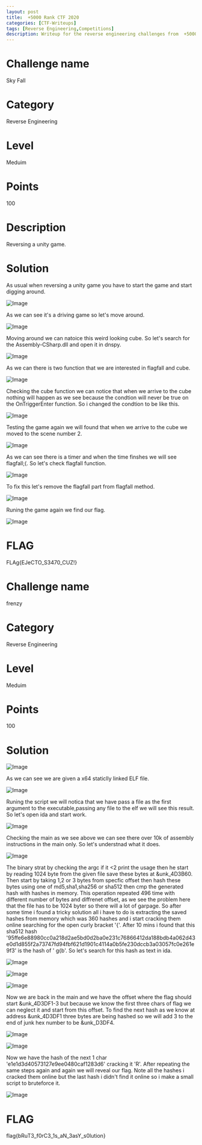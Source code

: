 ```yaml
---
layout: post
title:  +5000 Rank CTF 2020
categories: [CTF-Writeups]
tags: [Reverse Engineering,Competitions]
description: Writeup for the reverse engineering challenges from  +5000 Rank CTF 2020 from cybertalents.
---
```

# Challenge name
Sky Fall
# Category
Reverse Engineering
# Level
Meduim
# Points
100
# Description
Reversing a unity game.
# Solution
As usual when reversing a unity game you have to start the game and start digging around.

![Image](https://github.com/joezid/joezid.github.io/blob/master/Images/%2B5000proctf/1.PNG?raw=true)

As we can see it's a driving game so let's move around.

![Image](https://github.com/joezid/joezid.github.io/blob/master/Images/%2B5000proctf/2.PNG?raw=true)

Moving around we can natoice this weird looking cube.
So let's search for the Assembly-CSharp.dll and open it in dnspy.

![Image](https://github.com/joezid/joezid.github.io/blob/master/Images/%2B5000proctf/3.PNG?raw=true)

As we can there is two function that we are interested in flagfall and cube.

![Image](https://github.com/joezid/joezid.github.io/blob/master/Images/%2B5000proctf/4.PNG?raw=true)

Checking the cube function we can notice that when we arrive to the cube nothing will happen as we see because the condtion will never be true on the OnTriggerEnter function.
So i changed the condtion to be like this.

![Image](https://github.com/joezid/joezid.github.io/blob/master/Images/%2B5000proctf/5.PNG?raw=true)

Testing the game again we will found that when we arrive to the cube we moved to the scene number 2.

![Image](https://github.com/joezid/joezid.github.io/blob/master/Images/%2B5000proctf/6.PNG?raw=true)

As we can see there is a timer and when the time finshes we will see flagfall;(.
So let's check flagfall function.

![Image](https://github.com/joezid/joezid.github.io/blob/master/Images/%2B5000proctf/7.PNG?raw=true)

To fix this let's remove the flagfall part from flagfall method.

![Image](https://github.com/joezid/joezid.github.io/blob/master/Images/%2B5000proctf/8.PNG?raw=true)

Runing the game again we find our flag.

![Image](https://github.com/joezid/joezid.github.io/blob/master/Images/+5000proctf/9.png?raw=true)

# FLAG
FLAg{EJeCTO_S3470_CUZ!}

# Challenge name
frenzy
# Category
Reverse Engineering
# Level
Meduim
# Points
100
# Solution

![Image](https://github.com/joezid/joezid.github.io/blob/master/Images/%2B5000proctf/1_1.PNG?raw=true)

As we can see we are given a x64 staticlly linked ELF file.

![Image](https://github.com/joezid/joezid.github.io/blob/master/Images/%2B5000proctf/1_2.PNG?raw=true)

Runing the script we will notica that we have pass a file as the first argument to the executable,passing any file to the elf we will see this result.
So let's open ida and start work.

![Image](https://github.com/joezid/joezid.github.io/blob/master/Images/%2B5000proctf/1_3.PNG?raw=true)

Checking the main as we see above we can see there over 10k of assembly instructions in the main only.
So let's understnad what it does.

![Image](https://github.com/joezid/joezid.github.io/blob/master/Images/%2B5000proctf/1_4.PNG?raw=true)

The binary strat by checking the argc if it <2 print the usage then he start by reading  1024 byte from the given file save these bytes at &unk_4D3B60.
Then start by taking 1,2 or 3 bytes from specfic offset then hash these bytes using one of md5,sha1,sha256 or sha512 then cmp the generated hash with hashes in memory.
This operation repeated 496 time with different number of bytes and diffrenet offset, as we see the problem here that the file has to be 1024 byter so there will a lot of garpage.
So after some time i found a tricky solution all i have to do is extracting the saved hashes from memory which was 360 hashes and i start cracking them online searching for the open
curly bracket '{'.
After 10 mins i found that this sha512 hash '95ffe6e88980cc0a218d2ae5bd0d2ba0e231c76866412da188bdb4a062d43e0d1d855f2a73747fd94fbf621d1901c4114a0b5fe230dccb3a03057fc0e261e9f3' is the hash of '	g{b'.
So let's search for this hash as text in ida.

![Image](https://github.com/joezid/joezid.github.io/blob/master/Images/%2B5000proctf/1_5.PNG?raw=true)

![Image](https://github.com/joezid/joezid.github.io/blob/master/Images/%2B5000proctf/1_6.PNG?raw=true)

![Image](https://github.com/joezid/joezid.github.io/blob/master/Images/%2B5000proctf/1_7.PNG?raw=true)

Now we are back in the main and we have the offset where the flag should start &unk_4D3DF1-3 but because we know the first three chars of flag we can neglect it and start from this offset.
To find the next hash as we know at address &unk_4D3DF1 three bytes are being hashed so we will add 3 to the end of junk hex number to be &unk_D3DF4.

![Image](https://github.com/joezid/joezid.github.io/blob/master/Images/%2B5000proctf/1_8.PNG?raw=true)

![Image](https://github.com/joezid/joezid.github.io/blob/master/Images/%2B5000proctf/1_9.PNG?raw=true)

Now we have the hash of the next 1 char 'e1e1d3d40573127e9ee0480caf1283d6' cracking it 'R'.
After repeating the same steps again and again we will reveal our flag.
Note all the hashes i cracked them online but the last hash i didn't find it online so i make a small script to bruteforce it.

![Image](https://github.com/joezid/joezid.github.io/blob/master/Images/%2B5000proctf/1_10.PNG?raw=true)

# FLAG
flag{bRuT3_f0rC3_1s_aN_3asY_s0lution}




